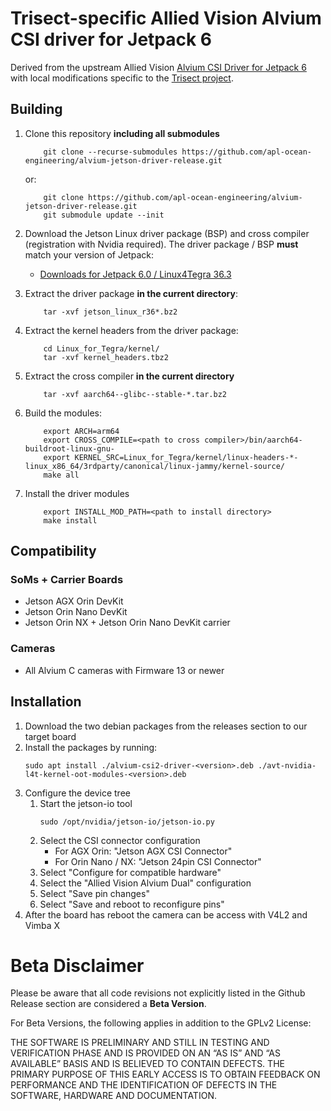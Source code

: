 # Trisect-specific Allied Vision Alvium CSI driver for Jetpack 6 

Derived from the upstream Allied Vision [Alvium CSI Driver for Jetpack 6](https://github.com/alliedvision/alvium-jetson-driver-release) with local modifications specific to the [Trisect project](https://trisect-perception-sensor.gitlab.io/trisect-docs/).


## Building

1. Clone this repository **including all submodules**

    ```shell
        git clone --recurse-submodules https://github.com/apl-ocean-engineering/alvium-jetson-driver-release.git
    ```

    or:

    ```shell
        git clone https://github.com/apl-ocean-engineering/alvium-jetson-driver-release.git
        git submodule update --init
    ```

2. Download the Jetson Linux driver package (BSP) and cross compiler (registration with Nvidia required).   The driver package / BSP  **must** match your version of Jetpack:

    * [Downloads for Jetpack 6.0 / Linux4Tegra 36.3](https://developer.nvidia.com/embedded/jetson-linux-r363)

3. Extract the driver package **in the current directory**: 

    ```shell
        tar -xvf jetson_linux_r36*.bz2
    ```
4. Extract the kernel headers from the driver package:

    ```shell
        cd Linux_for_Tegra/kernel/
        tar -xvf kernel_headers.tbz2
    ```
5. Extract the cross compiler **in the current directory**

    ```shell
        tar -xvf aarch64--glibc--stable-*.tar.bz2
    ```

6. Build the modules:
    ```shell
        export ARCH=arm64
        export CROSS_COMPILE=<path to cross compiler>/bin/aarch64-buildroot-linux-gnu-
        export KERNEL_SRC=Linux_for_Tegra/kernel/linux-headers-*-linux_x86_64/3rdparty/canonical/linux-jammy/kernel-source/
        make all 
    ```
7. Install the driver modules
    ```shell
        export INSTALL_MOD_PATH=<path to install directory>
        make install
    ```








## Compatibility
### SoMs + Carrier Boards 
- Jetson AGX Orin DevKit
- Jetson Orin Nano DevKit
- Jetson Orin NX + Jetson Orin Nano DevKit carrier
### Cameras
- All Alvium C cameras with Firmware 13 or newer

## Installation 
1. Download the two debian packages from the releases section to our target board
2. Install the packages by running:
    ```shell
    sudo apt install ./alvium-csi2-driver-<version>.deb ./avt-nvidia-l4t-kernel-oot-modules-<version>.deb
    ```
3. Configure the device tree
    1. Start the jetson-io tool
        ```shell
        sudo /opt/nvidia/jetson-io/jetson-io.py
        ```
    2. Select the CSI connector configuration
        - For AGX Orin: "Jetson AGX CSI Connector"
        - For Orin Nano / NX: "Jetson 24pin CSI Connector"
    3. Select "Configure for compatible hardware"
    4. Select the "Allied Vision Alvium Dual" configuration
    5. Select "Save pin changes" 
    6. Select "Save and reboot to reconfigure pins"
4. After the board has reboot the camera can be access with V4L2 and Vimba X

   
# Beta Disclaimer

Please be aware that all code revisions not explicitly listed in the Github Release section are
considered a **Beta Version**.

For Beta Versions, the following applies in addition to the GPLv2 License:

THE SOFTWARE IS PRELIMINARY AND STILL IN TESTING AND VERIFICATION PHASE AND IS PROVIDED ON AN “AS
IS” AND “AS AVAILABLE” BASIS AND IS BELIEVED TO CONTAIN DEFECTS. THE PRIMARY PURPOSE OF THIS EARLY
ACCESS IS TO OBTAIN FEEDBACK ON PERFORMANCE AND THE IDENTIFICATION OF DEFECTS IN THE SOFTWARE,
HARDWARE AND DOCUMENTATION.


